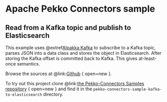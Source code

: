 # Apache Pekko Connectors sample

## Read from a Kafka topic and publish to Elasticsearch

This example uses @extref[Alpakka Kafka](alpakka-kafka:) to subscribe to a Kafka topic, parses JSON into a data class and stores the object in Elasticsearch. After storing the Kafka offset is committed back to Kafka. This gives at-least-once semantics.

Browse the sources at @link:[Github](https://github.com/apache/incubator-pekko-connectors-samples/tree/main/pekko-connectors-sample-kafka-to-elasticsearch) { open=new }.

To try out this project clone @link:[the Pekko-Connectors Samples repository](https://github.com/apache/incubator-pekko-connectors-samples) { open=new } and find it in the `pekko-connectors-sample-kafka-to-elasticsearch` directory.

